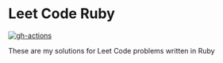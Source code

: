 # Leet Code Ruby

[![gh-actions](https://github.com/terenceponce/leetcode-ruby/workflows/CI/badge.svg)](https://github.com/terenceponce/leetcode-ruby/actions?workflow=CI)

These are my solutions for Leet Code problems written in Ruby
